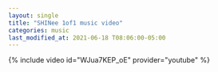 ```yaml
--- 
layout: single 
title: "SHINee 1of1 music video" 
categories: music
last_modified_at: 2021-06-18 T08:06:00-05:00 
--- 
```

{% include video id="WJua7KEP_oE" provider="youtube" %}
